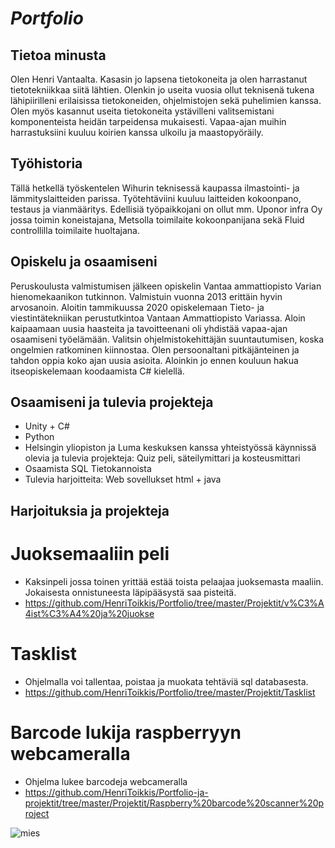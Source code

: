 # *Portfolio*

## Tietoa minusta
Olen Henri Vantaalta. Kasasin jo lapsena tietokoneita ja olen harrastanut tietotekniikkaa siitä lähtien. Olenkin jo useita vuosia ollut teknisenä tukena lähipiirilleni erilaisissa tietokoneiden, ohjelmistojen sekä puhelimien kanssa. Olen myös kasannut useita tietokoneita ystävilleni valitsemistani komponenteista heidän tarpeidensa mukaisesti. Vapaa-ajan muihin harrastuksiini kuuluu koirien kanssa ulkoilu ja maastopyöräily. 

 
## Työhistoria
 
Tällä hetkellä työskentelen Wihurin teknisessä kaupassa ilmastointi- ja lämmityslaitteiden parissa. Työtehtäviini kuuluu laitteiden kokoonpano, testaus ja vianmääritys. Edellisiä työpaikkojani on ollut mm. Uponor infra Oy jossa toimin koneistajana, Metsolla toimilaite kokoonpanijana sekä Fluid controllilla toimilaite huoltajana.


## Opiskelu ja osaamiseni

  Peruskoulusta valmistumisen jälkeen opiskelin Vantaa ammattiopisto Varian hienomekaanikon tutkinnon. Valmistuin vuonna 2013 erittäin hyvin arvosanoin. Aloitin tammikuussa 2020 opiskelemaan Tieto- ja viestintätekniikan perustutkintoa Vantaan Ammattiopisto Variassa. Aloin kaipaamaan uusia haasteita  ja tavoitteenani oli yhdistää vapaa-ajan osaamiseni työelämään.  Valitsin ohjelmistokehittäjän suuntautumisen, koska ongelmien ratkominen kiinnostaa. Olen persoonaltani pitkäjänteinen ja tahdon oppia koko ajan uusia asioita. Aloinkin jo ennen kouluun hakua itseopiskelemaan koodaamista C# kielellä.
  
  
  ## Osaamiseni ja tulevia projekteja
  
  * Unity + C#
  * Python
  * Helsingin yliopiston ja Luma keskuksen kanssa yhteistyössä käynnissä olevia ja tulevia projekteja: Quiz peli, säteilymittari ja kosteusmittari
  * Osaamista SQL Tietokannoista
  * Tulevia harjoitteita: Web sovellukset html + java
  
  
## Harjoituksia ja projekteja

# Juoksemaaliin peli
* Kaksinpeli jossa toinen yrittää estää toista pelaajaa juoksemasta maaliin. Jokaisesta onnistuneesta läpipääsystä saa pisteitä.
*  https://github.com/HenriToikkis/Portfolio/tree/master/Projektit/v%C3%A4ist%C3%A4%20ja%20juokse

# Tasklist
* Ohjelmalla voi tallentaa, poistaa ja muokata tehtäviä sql databasesta.
* https://github.com/HenriToikkis/Portfolio/tree/master/Projektit/Tasklist

# Barcode lukija raspberryyn webcameralla
* Ohjelma lukee barcodeja webcameralla
* https://github.com/HenriToikkis/Portfolio-ja-projektit/tree/master/Projektit/Raspberry%20barcode%20scanner%20project



![mies](https://user-images.githubusercontent.com/61405373/76706990-59087000-66f4-11ea-9ab6-aefd8288238b.png)


